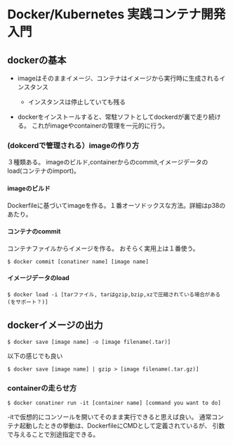 # Docker/Kubernetes 実践コンテナ開発入門

## dockerの基本

* imageはそのままイメージ、コンテナはイメージから実行時に生成されるインスタンス
  * インスタンスは停止していても残る

* dockerをインストールすると、常駐ソフトとしてdockerdが裏で走り続ける。
これがimageやcontainerの管理を一元的に行う。

### (dokcerdで管理される）imageの作り方

３種類ある。
imageのビルド,containerからのcommit,イメージデータのload(コンテナのimport)。

#### imageのビルド
Dockerfileに基づいてimageを作る。１番オーソドックスな方法。詳細はp38のあたり。

#### コンテナのcommit
コンテナファイルからイメージを作る。
おそらく実用上は１番使う。
```
$ docker commit [conatiner name] [image name]
```

#### イメージデータのload

```
$ docker load -i [tarファイル, tarはgzip,bzip,xzで圧縮されている場合がある(をサポート？)]
```

## dockerイメージの出力
```
$ docker save [image name] -o [image filename(.tar)]
```
以下の感じでも良い

```
$ docker save [image name] | gzip > [image filename(.tar.gz)]
```

### containerの走らせ方
```
$ docker conatiner run -it [container name] [command you want to do]
```
-itで仮想的にコンソールを開いてそのまま実行できると思えば良い。
通常コンテナ起動したときの挙動は、DockerfileにCMDとして定義されているが、
引数で与えることで別途指定できる。
